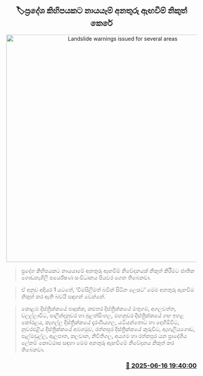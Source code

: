 <p align='center'><b><h2 align='center' title='Landslide warnings issued for several areas'>🏷ප්‍රදේශ කිහිපයකට නායයෑම් අනතුරු ඇඟවීම් නිකුත් කෙරේ
</h2></b></p>
<p align='center'><img src='https://helakuru.sgp1.cdn.digitaloceanspaces.com/esana/images/lib/landslides-new[1].jpg' width='600' alt='Landslide warnings issued for several areas'></p>

> ප්‍රදේශ කිහිපයකට නායයාමේ අනතුරු ඇඟවීම් නිවේදනයක් නිකුත් කිරීමට ජාතික ගොඩනැගිලි පර්යේෂණ සංවිධානය පියවර ගෙන තිබෙනවා.

> ඒ අනුව අදියර 1 යටතේ, ‘විමසිලිමත් බවින් සිටින ලෙසට’ මෙම අනතුරු ඇඟවීම නිකුත් කර ඇති බවයි සඳහන් වෙන්නේ.

> කොළඹ දිස්ත්‍රික්කයේ පාදුක්ක, කළුතර දිස්ත්‍රික්කයේ මතුගම, අගලවත්ත, වලල්ලාවිට, පාලින්දනුවර හා බුලත්සිංහල, මහනුවර දිස්ත්‍රික්කයේ ගඟ ඉහළ කෝරළය, කෑගල්ල දිස්ත්‍රික්කයේ දැරණියගල, යටියන්තොට හා දෙහිඕවිට, නුවරඑළිය දිස්ත්‍රික්කයේ අඹගමුව, රත්නපුර දිස්ත්‍රික්කයේ කුරුවිට, ඇහැලියගොඩ, පැල්මඩුල්ල, ඇලපාත, කලවාන, නිවිතිගල, අයගම හා රත්නපුර යන ප්‍රාදේශීය ලේකම් කොට්ඨාස සඳහා මෙම අනතුරු ඇඟවීමේ නිවේදනය නිකුත් කර තිබෙනවා.



<h3 align='right'><a href='https://www.helakuru.lk/esana/p/111064/'>📅 2025-06-16 19:40:00</a></h3>
